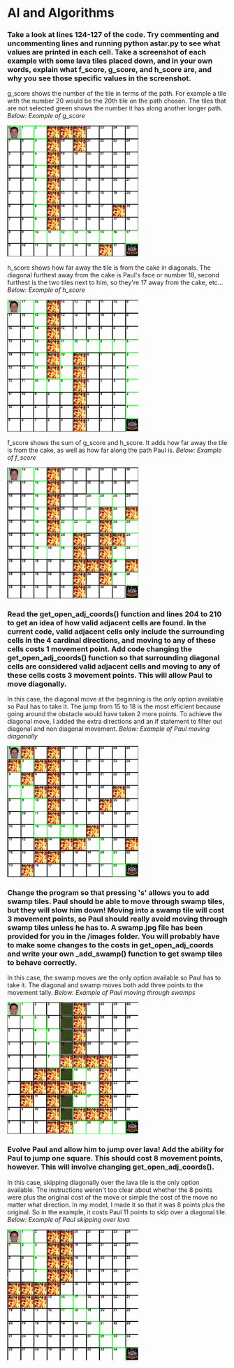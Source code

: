 # AI and Algorithms

### Take a look at lines 124-127 of the code. Try commenting and uncommenting lines and running python astar.py to see what values are printed in each cell. Take a screenshot of each example with some lava tiles placed down, and in your own words, explain what f_score, g_score, and h_score are, and why you see those specific values in the screenshot.

g_score shows the number of the tile in terms of the path. For example a tile with the number 20 would be the 20th tile on the path chosen. The tiles that are not selected green shows the number it has along another longer path.
*Below: Example of g_score*

<img src="https://raw.githubusercontent.com/Elepert/ToolBox-AI/master/images/g_cost.png" alt="" width="300" />

h_score shows how far away the tile is from the cake in diagonals. The diagonal furthest away from the cake is Paul's face or number 18, second furthest is the two tiles next to him, so they're 17 away from the cake, etc...
*Below: Example of h_score*

<img src="https://raw.githubusercontent.com/Elepert/ToolBox-AI/master/images/h_cost.png" alt="" width="300"/>

f_score shows the sum of g_score and h_score. It adds how far away the tile is from the cake, as well as how far along the path Paul is.
*Below: Example of f_score*

<img src="https://raw.githubusercontent.com/Elepert/ToolBox-AI/master/images/f_cost.png" alt="" width="300"/>

### Read the get_open_adj_coords() function and lines 204 to 210 to get an idea of how valid adjacent cells are found. In the current code, valid adjacent cells only include the surrounding cells in the 4 cardinal directions, and moving to any of these cells costs 1 movement point. Add code changing the get_open_adj_coords() function so that surrounding diagonal cells are considered valid adjacent cells and moving to any of these cells costs 3 movement points. This will allow Paul to move diagonally.

In this case, the diagonal move at the beginning is the only option available so Paul has to take it. The jump from 15 to 18 is the most efficient because going around the obstacle would have taken 2 more points. To achieve the diagonal move, I added the extra directions and an if statement to filter out diagonal and non diagonal movement.
*Below: Example of Paul moving diagonally*

<img src="https://raw.githubusercontent.com/Elepert/ToolBox-AI/master/images/diagonal.png" alt="" width="300"/>

### Change the program so that pressing 's' allows you to add swamp tiles. Paul should be able to move through swamp tiles, but they will slow him down! Moving into a swamp tile will cost 3 movement points, so Paul should really avoid moving through swamp tiles unless he has to. A swamp.jpg file has been provided for you in the /images folder. You will probably have to make some changes to the costs in get_open_adj_coords and write your own _add_swamp() function to get swamp tiles to behave correctly.

In this case, the swamp moves are the only option available so Paul has to take it. The diagonal and swamp moves both add three points to the movement tally.
*Below: Example of Paul moving through swamps*

<img src="https://raw.githubusercontent.com/Elepert/ToolBox-AI/master/images/swamp.png" alt="" width="300"/>

### Evolve Paul and allow him to jump over lava! Add the ability for Paul to jump one square. This should cost 8 movement points, however. This will involve changing get_open_adj_coords().

In this case, skipping diagonally over the lava tile is the only option available. The instructions weren't too clear about whether the 8 points were plus the original cost of the move or simple the cost of the move no matter what direction. In my model, I made it so that it was 8 points plus the original. So in the example, it costs Paul 11 points to skip over a diagonal tile.
*Below: Example of Paul skipping over lava*

<img src="https://raw.githubusercontent.com/Elepert/ToolBox-AI/master/images/skipping.png" alt="" width="300"/>
